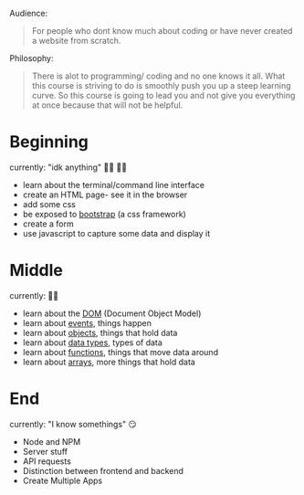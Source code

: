 Audience: 
>For people who dont know much about coding or have never created a website from scratch.

Philosophy: 
>There is alot to programming/ coding and no one knows it all.
What this course is striving to do is smoothly push you up a steep learning curve. 
So this course is going to lead you and not give you everything at once because that will not be helpful.


# Beginning
currently: "idk anything" 🤷‍♀️ 🤷‍♂️
- learn about the terminal/command line interface
- create an HTML page- see it in the browser
- add some css
- be exposed to [bootstrap](https://getbootstrap.com/docs/4.4/getting-started/introduction/) (a css framework)
- create a form
- use javascript to capture some data and display it

# Middle
currently: 🤔🤯

- learn about the [DOM](https://developer.mozilla.org/en-US/docs/Web/API/Document_Object_Model/Introduction) (Document Object Model)
- learn about [events](https://developer.mozilla.org/en-US/docs/Web/Events), things happen
- learn about [objects](https://developer.mozilla.org/en-US/docs/Web/JavaScript/Guide/Working_with_Objects), things that hold data
- learn about [data types](https://developer.mozilla.org/en-US/docs/Web/JavaScript/Data_structures), types of data
- learn about [functions](https://developer.mozilla.org/en-US/docs/Web/JavaScript/Guide/Functions), things that move data around
- learn about [arrays](https://developer.mozilla.org/en-US/docs/Web/JavaScript/Reference/Global_Objects/Array), more things that hold data


# End
currently: "I know somethings" 😏
- Node and NPM
- Server stuff
- API requests
- Distinction between frontend and backend
- Create Multiple Apps
